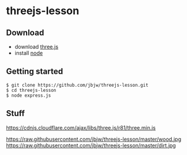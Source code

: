 # threejs-lesson

## Download

 - download [three.js](https://github.com/mrdoob/three.js/archive/master.zip)
 - install [node](https://nodejs.org/en/download/)

## Getting started

    $ git clone https://github.com/jbjw/threejs-lesson.git
    $ cd threejs-lesson
    $ node express.js

## Stuff
https://cdnjs.cloudflare.com/ajax/libs/three.js/r81/three.min.js

https://raw.githubusercontent.com/jbjw/threejs-lesson/master/wood.jpg
https://raw.githubusercontent.com/jbjw/threejs-lesson/master/dirt.jpg